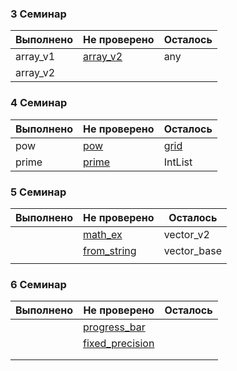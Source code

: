 

### 3 Семинар

| Выполнено | Не проверено | Осталось |
|-----------|--------------|----------|
| array_v1  | [array_v2](https://github.com/Masvelll/Sems/blob/master/les3/array.cpp)     | any      |
| array_v2  |                                                                             |          |

### 4 Семинар

| Выполнено | Не проверено | Осталось |
|-----------|--------------|----------|
| pow       | [pow](https://github.com/Masvelll/Sems/blob/master/les4/pow.cpp)          | [grid](https://github.com/Masvelll/Sems/blob/master/les4/grid.cpp)     |
| prime     | [prime](https://github.com/Masvelll/Sems/blob/master/les4/prime.cpp)        | IntList  |

### 5 Семинар

| Выполнено | Не проверено | Осталось    |
|-----------|--------------|-------------|
|           | [math_ex](https://github.com/Masvelll/Sems/blob/master/les5/math_ex.cpp)                      | vector_v2 |
|           | [from_string](https://github.com/Masvelll/Sems/blob/master/les5/from_string.cpp)              | vector_base |
|           |              |    |

### 6 Семинар

| Выполнено | Не проверено | Осталось    |
|-----------|--------------|-------------|
|           |[progress_bar](https://github.com/Masvelll/Sems/blob/master/les6/progress_bar.cpp)     |     |
|           |[fixed_precision](https://github.com/Masvelll/Sems/blob/master/les6/fixed_precision.cpp)              |  |
|           |              |  |
|           |              |  |